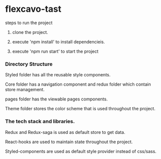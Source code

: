 # flexcavo-tast

steps to run the project

1) clone the project.

2) execute 'npm install' to install dependencieis.

3) execute 'npm run start' to start the project


### Directory Structure

Styled folder has all the reusable style components.

Core folder has a navigation component and redux folder which contain store management.

pages folder has the viewable pages components.

Theme folder stores the color scheme that is used throughout the project.


### The tech stack and libraries.

Redux and Redux-saga is used as default store to get data.

React-hooks are used to maintain state throughout the project.

Styled-components are used as default style provider instead of css/sass.
